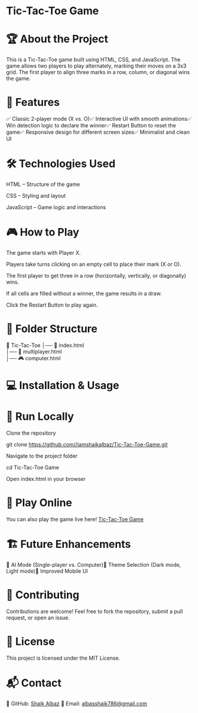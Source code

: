 # Tic-Tac-Toe Game



# 🏆 About the Project

This is a Tic-Tac-Toe game built using HTML, CSS, and JavaScript. The game allows two players to play alternately, marking their moves on a 3x3 grid. The first player to align three marks in a row, column, or diagonal wins the game.

# 🚀 Features

✅ Classic 2-player mode (X vs. O)✅ Interactive UI with smooth animations✅ Win detection logic to declare the winner✅ Restart Button to reset the game✅ Responsive design for different screen sizes✅ Minimalist and clean UI

# 🛠️ Technologies Used

HTML – Structure of the game

CSS – Styling and layout

JavaScript – Game logic and interactions

# 🎮 How to Play

The game starts with Player X.

Players take turns clicking on an empty cell to place their mark (X or O).

The first player to get three in a row (horizontally, vertically, or diagonally) wins.

If all cells are filled without a winner, the game results in a draw.

Click the Restart Button to play again.


# 📂 Folder Structure

📁 Tic-Tac-Toe
│── 📄 index.html      
│── 🎨 multiplayer.html       
│── 🎮 computer.html      

# 💻 Installation & Usage

# 🔹 Run Locally

Clone the repository

git clone https://github.com//iamshaikalbaz/Tic-Tac-Toe-Game.git

Navigate to the project folder

cd Tic-Tac-Toe Game

Open index.html in your browser

# 🔹 Play Online

You can also play the game live here! [Tic-Tac-Toe Game](https://iamshaikalbaz.github.io/Tic-Tac-Toe-Game/)

# 🏗️ Future Enhancements

🚀 AI Mode (Single-player vs. Computer)🎨 Theme Selection (Dark mode, Light mode)📱 Improved Mobile UI

# 🤝 Contributing

Contributions are welcome! Feel free to fork the repository, submit a pull request, or open an issue.

# 📝 License

This project is licensed under the MIT License.

# 📬 Contact

🔗 GitHub: [Shaik Albaz](https://github.com/iamshaikalbaz)
📧 Email: albasshaik786@gmail.com
